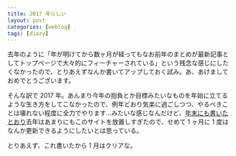 ```yaml
---
title: 2017 年らしい
layout: post
categories: [weblog]
tags: [diary]
---
```

去年のように「年が明けてから数ヶ月が経ってもなお前年のまとめが最新記事としてトップページで大々的にフィーチャーされている」という残念な感じにしたくなかったので、とりあえずなんか書いてアップしておく試み。あ、あけましておめでとうございます。

<!-- more -->

そんな訳で 2017 年。あんまり今年の抱負とか目標みたいなものを年始に立てるような生き方をしてこなかったので、例年どおり気楽に過ごしつつ、やるべきことは壊れない程度に全力でやります…みたいな感じなんだけど、[年末にも書いたとおり][*1]去年はあまりにもこのサイトを放置しすぎたので、せめて 1 ヶ月に 1 度はなんか更新できるようにしたいとは思っている。

とりあえず、これ書いたから 1 月はクリアな。

[*1]: /weblog/2016123101/ "2016 年の JF さんまとめ（ちょっとアップデート）"
